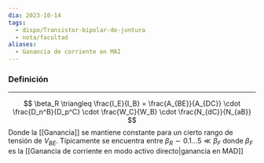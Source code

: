 ```yaml
---
dia: 2023-10-14
tags:
  - dispo/Transistor-bipolar-de-juntura
  - nota/facultad
aliases:
  - Ganancia de corriente en MAI
---
```

### Definición
---
$$ \beta_R \triangleq \frac{I_E}{I_B} = \frac{A_{BE}}{A_{DC}} \cdot \frac{D_n^B}{D_p^C} \cdot \frac{W_C}{W_B} \cdot \frac{N_{dC}}{N_{aB}} $$
Donde la [[Ganancia]] se mantiene constante para un cierto rango de tensión de $V_{BE}$. Típicamente se encuentra entre $\beta_R \sim 0.1 \dots 5 \ll \beta_F$ donde $\beta_F$ es la [[Ganancia de corriente en modo activo directo|ganancia en MAD]]